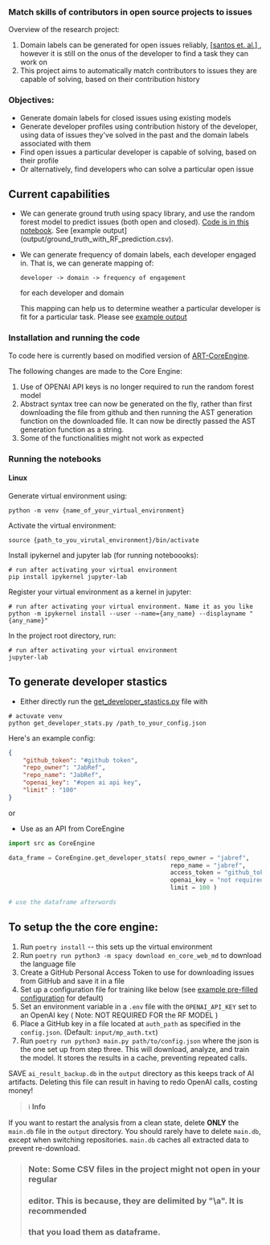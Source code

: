 ### Match skills of contributors in open source projects to issues

Overview of the research project:

1. Domain labels can be generated for open issues reliably, [ [santos
   et.  al.] ](https://ieeexplore.ieee.org/abstract/document/9463078/),
   however it is still on the onus of the developer to find a task they
   can work on
2. This project aims to automatically match contributors to issues they
   are capable of solving, based on their contribution history

### Objectives:

- Generate domain labels for closed issues using existing models
- Generate developer profiles using contribution history of the
  developer, using data of issues they've solved in the past and the
  domain labels associated with them
- Find open issues a particular developer is capable of solving, based
  on their profile
- Or alternatively, find developers who can solve a particular open
  issue

## Current capabilities

- We can generate ground truth using spacy library, and use the random
  forest model to predict issues (both open and closed). [Code is in this
  notebook](RF_predictions_with_GT_by_spacy.ipynb). See [example output]
  (output/ground_truth_with_RF_prediction.csv).
- We can generate frequency of domain labels, each developer engaged in.
  That is, we can generate mapping of:

  `developer -> domain -> frequency of engagement`
  
  for each developer and domain

  This mapping can help us to determine weather a particular developer
  is fit for a particular task. Please see [example
  output](output/JabRef_JabRef_developer_stastics.csv)

### Installation and running the code

To code here is currently based on modified version of
[ART-CoreEngine](https://github.com/RESHAPELab/ART-CoreEngine).

The following changes are made to the Core Engine:

1. Use of OPENAI API keys is no longer required to run the random forest
   model
2. Abstract syntax tree can now be generated on the fly, rather than
   first downloading the file from github and then running the AST
   generation function on the downloaded file. It can now be directly
   passed the AST generation function as a string.
3. Some of the functionalities might not work as expected 

### Running the notebooks

#### Linux

Generate virtual environment using:

```
python -m venv {name_of_your_virtual_environment}
```

Activate the virtual environment:

```
source {path_to_you_virutal_environment}/bin/activate
```

Install ipykernel and jupyter lab (for running noteboooks):

```
# run after activating your virtual environment
pip install ipykernel jupyter-lab
```

Register your virtual environment as a kernel in jupyter:

```
# run after activating your virtual environment. Name it as you like
python -m ipykernel install --user --name={any_name} --displayname "{any_name}"
```

In the project root directory, run:

```
# run after activating your virtual environment
jupyter-lab
```

## To generate developer stastics

- Either directly run the
  [get_developer_stastics.py](src/get_developer_stats.py) file with

```
# actuvate venv
python get_developer_stats.py /path_to_your_config.json
```

Here's an example config:

``` json
{
    "github_token": "#github token",
    "repo_owner": "JabRef",
    "repo_name": "JabRef",
    "openai_key": "#open ai api key",
    "limit" : "100"
}
```

or 
- Use as an API from CoreEngine

``` python
import src as CoreEngine

data_frame = CoreEngine.get_developer_stats( repo_owner = "jabref",
                                             repo_name = "jabref",
                                             access_token = "github_token",
                                             openai_key = "not required",
                                             limit = 100 )

# use the dataframe afterwords
```

## To setup the the core engine:

1. Run `poetry install` -- this sets up the virtual environment
2. Run `poetry run python3 -m spacy download en_core_web_md` to download
   the language file
3. Create a GitHub Personal Access Token to use for downloading issues
   from GitHub and save it in a file
4. Set up a configuration file for training like below (see [example
   pre-filled configuration](/input/config_example.json) for default)
5. Set an environment variable in a `.env` file with the
   `OPENAI_API_KEY` set to an OpenAI key ( Note: NOT REQUIRED FOR the RF
   MODEL )
6. Place a GitHub key in a file located at `auth_path` as specified in
   the `config.json`. (Default: `input/mp_auth.txt`)
7. Run `poetry run python3 main.py path/to/config.json` where the json
   is the one set up from step three. This will download, analyze, and
   train the model. It stores the results in a cache, preventing
   repeated calls.

SAVE `ai_result_backup.db` in the `output` directory as this keeps track
of AI artifacts. Deleting this file can result in having to redo OpenAI
calls, costing money!

> :information_source: **Info**<br>

If you want to restart the analysis from a clean state, delete **ONLY**
the `main.db` file in the `output` directory. You should rarely have to
delete `main.db`, except when switching repositories. `main.db` caches
all extracted data to prevent re-download.


> ### Note: Some CSV files in the project might not open in your regular
> ### editor. This is because, they are delimited by "\a". It is recommended
> ### that you load them as dataframe.
